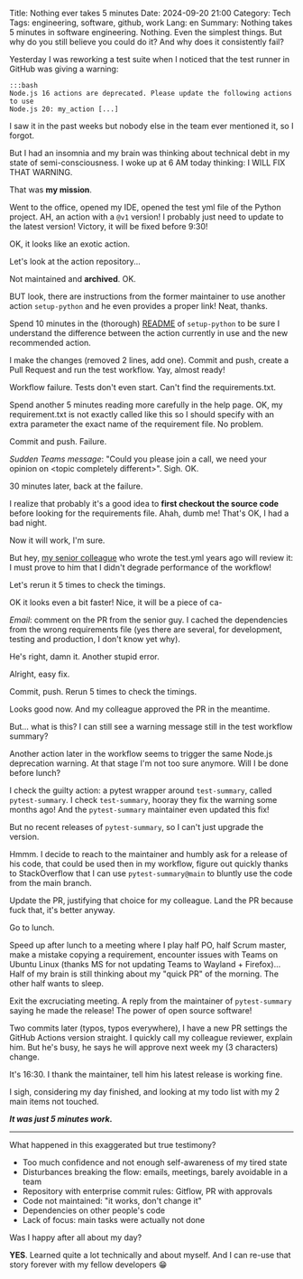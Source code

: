 Title: Nothing ever takes 5 minutes
Date: 2024-09-20 21:00
Category: Tech
Tags: engineering, software, github, work
Lang: en
Summary: Nothing takes 5 minutes in software engineering. Nothing. Even the simplest things. But why do you still believe you could do it? And why does it consistently fail?

Yesterday I was reworking a test suite when I noticed that the test runner in GitHub was giving a warning:

    :::bash
    Node.js 16 actions are deprecated. Please update the following actions to use 
    Node.js 20: my_action [...]

I saw it in the past weeks but nobody else in the team ever mentioned it, so I forgot.

But I had an insomnia and my brain was thinking about technical debt in my state of semi-consciousness. I woke up at 6 AM today thinking: I WILL FIX THAT WARNING.

That was **my mission**.

Went to the office, opened my IDE, opened the test yml file of the Python project. AH, an action with a `@v1` version! I probably just need to update to the latest version! Victory, it will be fixed before 9:30!

OK, it looks like an exotic action.

Let's look at the action repository...

Not maintained and **archived**. OK.

BUT look, there are instructions from the former maintainer to use another action `setup-python` and he even provides a proper link! Neat, thanks.

Spend 10 minutes in the (thorough) [README](https://github.com/actions/setup-python/blob/main/README.md) of `setup-python` to be sure I understand the difference between the action currently in use and the new recommended action.

I make the changes (removed 2 lines, add one). Commit and push, create a Pull Request and run the test workflow. Yay, almost ready!

Workflow failure. Tests don't even start. Can't find the requirements.txt.

Spend another 5 minutes reading more carefully in the help page. OK, my requirement.txt is not exactly called like this so I should specify with an extra parameter the exact name of the requirement file. No problem.

Commit and push. Failure.

_Sudden Teams message_: "Could you please join a call, we need your opinion on &lt;topic completely different&gt;". Sigh. OK.

30 minutes later, back at the failure.

I realize that probably it's a good idea to **first checkout the source code** before looking for the requirements file. Ahah, dumb me! That's OK, I had a bad night.

Now it will work, I'm sure.

But hey, [my senior colleague](https://en.wikipedia.org/wiki/Gandalf#/media/File:Gandalf600ppx.jpg) who wrote the test.yml years ago will review it: I must prove to him that I didn't degrade performance of the workflow!

Let's rerun it 5 times to check the timings.

OK it looks even a bit faster! Nice, it will be a piece of ca-

_Email_: comment on the PR from the senior guy. I cached the dependencies from the wrong requirements file (yes there are several, for development, testing and production, I don't know yet why).

He's right, damn it. Another stupid error.

Alright, easy fix.

Commit, push. Rerun 5 times to check the timings.

Looks good now. And my colleague approved the PR in the meantime.

But... what is this? I can still see a warning message still in the test workflow summary?

Another action later in the workflow seems to trigger the same Node.js deprecation warning.
At that stage I'm not too sure anymore. Will I be done before lunch?

I check the guilty action: a pytest wrapper around `test-summary`, called `pytest-summary`. I check `test-summary`, hooray they fix the warning some months ago! And the `pytest-summary` maintainer even updated this fix!

But no recent releases of `pytest-summary`, so I can't just upgrade the version.

Hmmm. I decide to reach to the maintainer and humbly ask for a release of his code, that could be used then in my workflow, figure out quickly thanks to StackOverflow that I can use `pytest-summary@main` to bluntly use the code from the main branch.

Update the PR, justifying that choice for my colleague. Land the PR because fuck that, it's better anyway.

Go to lunch.

Speed up after lunch to a meeting where I play half PO, half Scrum master, make a mistake copying a requirement, encounter issues with Teams on Ubuntu Linux (thanks MS for not updating Teams to Wayland + Firefox)... Half of my brain is still thinking about my "quick PR" of the morning. The other half wants to sleep.

Exit the excruciating meeting. A reply from the maintainer of `pytest-summary` saying he made the release! The power of open source software!

Two commits later (typos, typos everywhere), I have a new PR settings the GitHub Actions version straight.
I quickly call my colleague reviewer, explain him. But he's busy, he says he will approve next week my (3 characters) change.

It's 16:30. I thank the maintainer, tell him his latest release is working fine.

I sigh, considering my day finished, and looking at my todo list with my 2 main items not touched.

**_It was just 5 minutes work._**

---

What happened in this exaggerated but true testimony?

* Too much confidence and not enough self-awareness of my tired state
* Disturbances breaking the flow: emails, meetings, barely avoidable in a team
* Repository with enterprise commit rules: Gitflow, PR with approvals
* Code not maintained: "it works, don't change it"
* Dependencies on other people's code
* Lack of focus: main tasks were actually not done

Was I happy after all about my day?

**YES**. Learned quite a lot technically and about myself. And I can re-use that story forever with my fellow developers 😁
